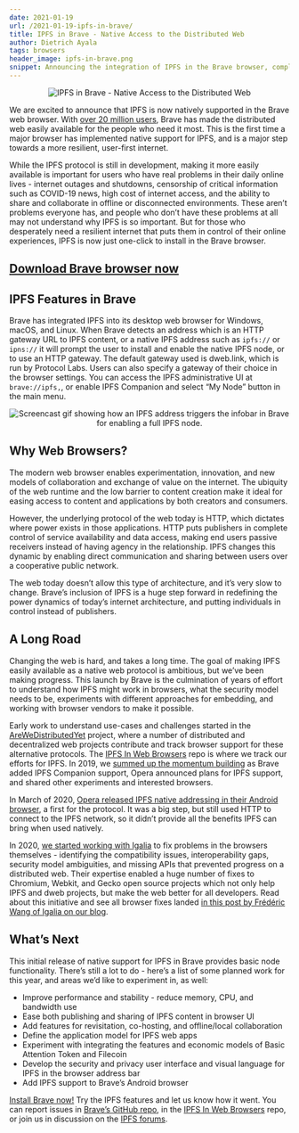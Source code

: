 ```yaml
---
date: 2021-01-19
url: /2021-01-19-ipfs-in-brave/
title: IPFS in Brave - Native Access to the Distributed Web
author: Dietrich Ayala
tags: browsers
header_image: ipfs-in-brave.png
snippet: Announcing the integration of IPFS in the Brave browser, completing the vision of a native distributed web experience in a modern web browser.
---
```


<p style="text-align: center;">
  <img src="/img/ipfs-in-brave.png" alt="IPFS in Brave - Native Access to the Distributed Web">
</p>

We are excited to announce that IPFS is now natively supported in the Brave web browser. With [over 20 million users](https://brave.com/20m-mau/), Brave has made the distributed web easily available for the people who need it most. This is the first time a major browser has implemented native support for IPFS, and is a major step towards a more resilient, user-first internet.

While the IPFS protocol is still in development, making it more easily available is important for users who have real problems in their daily online lives - internet outages and shutdowns, censorship of critical information such as COVID-19 news, high cost of internet access, and the ability to share and collaborate in offline or disconnected environments. These aren’t problems everyone has, and people who don’t have these problems at all may not understand why IPFS is so important. But for those who desperately need a resilient internet that puts them in control of their online experiences, IPFS is now just one-click to install in the Brave browser.

<p style="text-align: center;">
<h2><a href="https://brave.com/download">Download Brave browser now</a></h2>
</p>

## IPFS Features in Brave
Brave has integrated IPFS into its desktop web browser for Windows, macOS, and Linux. When Brave detects an address which is an HTTP gateway URL to IPFS content, or a native IPFS address such as <code>ipfs://</code> or <code>ipns://</code> it will prompt the user to install and enable the native IPFS node, or to use an HTTP gateway. The default gateway used is dweb.link, which is run by Protocol Labs. Users can also specify a gateway of their choice in the browser settings. You can access the IPFS administrative UI at <code>brave://ipfs,</code>, or enable IPFS Companion and select “My Node” button in the main menu.

<p style="text-align: center;">
  <img src="../img/brave-enable-ipfs.gif" alt="Screencast gif showing how an IPFS address triggers the infobar in Brave for enabling a full IPFS node.">
</p>

## Why Web Browsers?
The modern web browser enables experimentation, innovation, and new models of collaboration and exchange of value on the internet. The ubiquity of the web runtime and the low barrier to content creation make it ideal for easing access to content and applications by both creators and consumers.

However, the underlying protocol of the web today is HTTP, which dictates where power exists in those applications. HTTP puts publishers in complete control of service availability and data access, making end users passive receivers instead of having agency in the relationship. IPFS changes this dynamic by enabling direct communication and sharing between users over a cooperative public network.

The web today doesn’t allow this type of architecture, and it’s very slow to change. Brave’s inclusion of IPFS is a huge step forward in redefining the power dynamics of today’s internet architecture, and putting individuals in control instead of publishers.

## A Long Road
Changing the web is hard, and takes a long time. The goal of making IPFS easily available as a native web protocol is ambitious, but we’ve been making progress. This launch by Brave is the culmination of years of effort to understand how IPFS might work in browsers, what the security model needs to be, experiments with different approaches for embedding, and working with browser vendors to make it possible.

Early work to understand use-cases and challenges started in the [AreWeDistributedYet](https://arewedistributedyet.com/) project, where a number of distributed and decentralized web projects contribute and track browser support for these alternative protocols. The [IPFS In Web Browsers](https://github.com/ipfs/in-web-browsers) repo is where we track our efforts for IPFS. In 2019, we [summed up the momentum building](https://blog.ipfs.io/2019-10-08-ipfs-browsers-update/) as Brave added IPFS Companion support, Opera announced plans for IPFS support, and shared other experiments and interested browsers.

In March of 2020, [Opera released IPFS native addressing in their Android browser](https://blog.ipfs.io/2020-03-30-ipfs-in-opera-for-android/), a first for the protocol. It was a big step, but still used HTTP to connect to the IPFS network, so it didn’t provide all the benefits IPFS can bring when used natively.

In 2020, [we started working with Igalia](https://blog.ipfs.io/2021-01-15-ipfs-and-igalia-collaborate-on-dweb-in-browsers/) to fix problems in the browsers themselves - identifying the compatibility issues, interoperability gaps, security model ambiguities, and missing APIs that prevented progress on a distributed web. Their expertise enabled a huge number of fixes to Chromium, Webkit, and Gecko open source projects which not only help IPFS and dweb projects, but make the web better for all developers. Read about this initiative and see all browser fixes landed [in this post by Frédéric Wang of Igalia on our blog](https://blog.ipfs.io/2021-01-15-ipfs-and-igalia-collaborate-on-dweb-in-browsers/).

## What’s Next
This initial release of native support for IPFS in Brave provides basic node functionality. There’s still a lot to do - here’s a list of some planned work for this year, and areas we’d like to experiment in, as well:
* Improve performance and stability - reduce memory, CPU, and bandwidth use
* Ease both publishing and sharing of IPFS content in browser UI
* Add features for revisitation, co-hosting, and offline/local collaboration
* Define the application model for IPFS web apps
* Experiment with integrating the features and economic models of Basic Attention Token and Filecoin
* Develop the security and privacy user interface and visual language for IPFS in the browser address bar
* Add IPFS support to Brave’s Android browser

[Install Brave now!](https://brave.com/) Try the IPFS features and let us know how it went. You can report issues in [Brave’s GitHub repo](https://github.com/brave/brave-browser), in the [IPFS In Web Browsers](https://github.com/ipfs/in-web-browsers) repo, or join us in discussion on the [IPFS forums](https://discuss.ipfs.io/).
